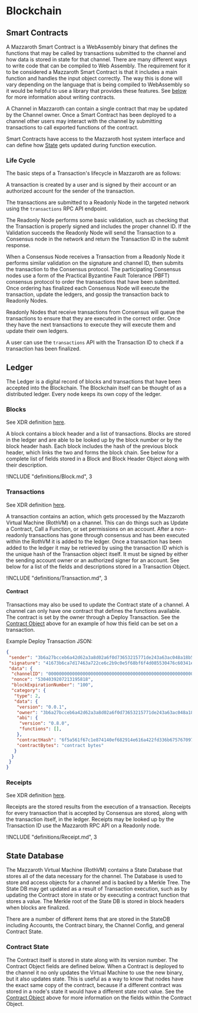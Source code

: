 # Blockchain

## Smart Contracts

A Mazzaroth Smart Contract is a WebAssembly binary that defines the functions
that may be called by transactions submitted to the channel and how data is
stored in state for that channel. There are many different ways to write code
that can be compiled to Web Assembly. The requirement for it to be considered
a Mazzaroth Smart Contract is that it includes a main function and handles the
input object correctly. The way this is done will vary depending on the language
that is being compiled to WebAssembly so it would be helpful to use a library
that provides these features.
See [below](#Writing-a-Smart-Contract) for more information about writing contracts.

A Channel in Mazzaroth can contain a single contract that may be updated by the
Channel owner. Once a Smart Contract has been deployed to a channel other users
may interact with the channel by submitting transactions to call exported functions
of the contract.

Smart Contracts have access to the Mazzaroth host system interface and can
define how [State](#State-Database) gets updated during function execution.

### Life Cycle

The basic steps of a Transaction's lifecycle in Mazzaroth are as follows:

A transaction is created by a user and is signed by their account or an authorized
account for the sender of the transaction.

The transactions are submitted to a Readonly Node in the targeted network using the
`transactions` RPC API endpoint.

The Readonly Node performs some basic validation, such as checking that the Transaction
is properly signed and includes the proper channel ID. If the Validation succeeds
the Readonly Node will send the Transaction to a Consensus node in the network and
return the Transaction ID in the submit response.

When a Consensus Node receives a Transaction from a Readonly Node it performs similar
validation on the signature and channel ID, then submits the transaction to the Consensus
protocol. The participating Consensus nodes use a form of the Practical Byzantine
Fault Tolerance (PBFT) consensus protocol to order the transactions that have been
submitted. Once ordering has finalized each Consensus Node will execute the transaction,
update the ledgers, and gossip the transaction back to Readonly Nodes.

Readonly Nodes that receive transactions from Consensus will queue the transactions
to ensure that they are executed in the correct order. Once they have the next transactions
to execute they will execute them and update their own ledgers.

A user can use the `transactions` API with the Transaction ID to check if
a transaction has been finalized.

## Ledger

The Ledger is a digital record of blocks and transactions that have been accepted
into the Blockchain. The Blockchain itself can be thought of as a distributed
ledger. Every node keeps its own copy of the ledger.

### Blocks

See XDR definition [here](https://github.com/kochavalabs/mazzaroth-xdr/blob/master/idl/block.x).

A block contains a block header and a list of transactions. Blocks are stored
in the ledger and are able to be looked up by the block number or by the block
header hash. Each block includes the hash of the previous block header, which
links the two and forms the block chain. See below for a complete list of
fields stored in a Block and Block Header Object along with their description.

!INCLUDE "definitions/Block.md", 3

### Transactions

See XDR definition [here](https://github.com/kochavalabs/mazzaroth-xdr/blob/master/idl/transaction.x).

A transaction contains an action, which gets processed by the
Mazzaroth Virtual Machine (RothVM) on a channel. This can do things such as
Update a Contract, Call a Function, or set permissions on an account.
After a non-readonly transactions has gone through consensus and
has been executed within the RothVM it is added to the ledger. Once a
transaction has been added to the ledger it may be retrieved by using the
transaction ID which is the unique hash of the Transaction object itself.
It must be signed by either the sending account owner or an
authorized signer for an account. See below for a list of the fields and
descriptions stored in a Transaction Object.

!INCLUDE "definitions/Transaction.md", 3

#### Contract

Transactions may also be used to update the Contract state of a channel. A
channel can only have one contract that defines the functions available. The
contract is set by the owner through a Deploy Transaction. See the
[Contract Object](#Contract-Object) above for an example of how this field can be
set on a transaction.

Example Deploy Transaction JSON:

```JSON
{
 "sender": "3b6a27bcceb6a42d62a3a8d02a6f0d73653215771de243a63ac048a18b59da29",
 "signature": "41673b6ca7d17463a722ce6c2b9c0e5f68bf6f4d085530476c60341e11eb926305ea9730884a7807faf2484a5e6e8cef566479eea21628fcb3da2f48ab235bf3",
 "data": {
  "channelID": "0000000000000000000000000000000000000000000000000000000000000000",
  "nonce": "5304039207213195818",
  "blockExpirationNumber": "100",
  "category": {
   "type": 2,
   "data": {
    "version": "0.0.1",
    "owner": "3b6a27bcceb6a42d62a3a8d02a6f0d73653215771de243a63ac048a18b59da29",
    "abi": {
     "version": "0.8.0",
     "functions": [],
    },
    "contractHash": "6f5a561f67c1e874140ef682914e616a422fd336b67576709738876ca37080d1",
    "contractBytes": "contract bytes"
   }
  }
 }
}
```

### Receipts

See XDR definition [here](https://github.com/kochavalabs/mazzaroth-xdr/blob/master/idl/receipt.x).

Receipts are the stored results from the execution of a transaction.
Receipts for every transaction that is accepted by Consensus are stored, along
with the transaction itself, in the ledger. Receipts may be looked up by the
Transaction ID use the Mazzaroth RPC API on a Readonly node.

!INCLUDE "definitions/Receipt.md", 3

## State Database

The Mazzaroth Virtual Machine (RothVM) contains a State Database that stores all
of the data necessary for the channel. The Database is used to store and access
objects for a channel and is backed by a Merkle Tree. The State DB may get updated
as a result of Transaction execution, such as by updating the Contract store in state
or by executing a contract function that stores a value. The Merkle root of the
State DB is stored in block headers when blocks are finalized.

There are a number of different items that are stored in the StateDB including Accounts,
the Contract binary, the Channel Config, and general Contract State.

### Contract State

The Contract itself is stored in state along with its version number. The
Contract Object fields are defined below. When a Contract is deployed to the
channel it no only updates the Virtual Machine to use the new binary, but it also
updates state. This is useful as a way to know that nodes have the exact same
copy of the contract, because if a different contract was stored in a node's state
it would have a different state root value. See the [Contract Object](#Contract-Object)
above for more information on the fields within the Contract Object.

